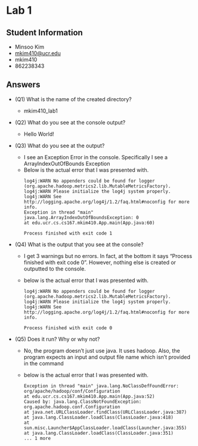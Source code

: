 # Lab 1

## Student Information
* Minsoo Kim
* mkim410@ucr.edu
* mkim410
* 862238343

## Answers

* (Q1) What is the name of the created directory? 

  * mkim410_lab1

* (Q2) What do you see at the console output?
  * Hello World!

* (Q3) What do you see at the output?
  * I see an Exception Error in the console. Specifically I see a ArrayIndexOutOfBounds Exception
  * Below is the actual error that I was presented with.
    ```
    log4j:WARN No appenders could be found for logger (org.apache.hadoop.metrics2.lib.MutableMetricsFactory).
    log4j:WARN Please initialize the log4j system properly.
    log4j:WARN See http://logging.apache.org/log4j/1.2/faq.html#noconfig for more info.
    Exception in thread "main" java.lang.ArrayIndexOutOfBoundsException: 0
    at edu.ucr.cs.cs167.mkim410.App.main(App.java:60)

    Process finished with exit code 1
    ```

* (Q4) What is the output that you see at the console?
  * I get 3 warnings but no errors. In fact, at the bottom it says “Process finished with
  exit code 0”. However, nothing else is created or outputted to the console.

  * below is the actual error that I was presented with.
    ```
    log4j:WARN No appenders could be found for logger (org.apache.hadoop.metrics2.lib.MutableMetricsFactory).
    log4j:WARN Please initialize the log4j system properly.
    log4j:WARN See http://logging.apache.org/log4j/1.2/faq.html#noconfig for more info.
    
    Process finished with exit code 0
    ```

* (Q5) Does it run? Why or why not?
  * No, the program doesn’t just use java. It uses hadoop. Also, the program expects
  an input and output file name which isn’t provided in the command

  * below is the actual error that I was presented with.
    ```
    Exception in thread "main" java.lang.NoClassDefFoundError: org/apache/hadoop/conf/Configuration
    at edu.ucr.cs.cs167.mkim410.App.main(App.java:52)
    Caused by: java.lang.ClassNotFoundException: org.apache.hadoop.conf.Configuration
    at java.net.URLClassLoader.findClass(URLClassLoader.java:387)
    at java.lang.ClassLoader.loadClass(ClassLoader.java:418)
    at sun.misc.Launcher$AppClassLoader.loadClass(Launcher.java:355)
    at java.lang.ClassLoader.loadClass(ClassLoader.java:351)
    ... 1 more
    ```

